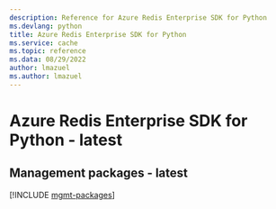 ```yaml
---
description: Reference for Azure Redis Enterprise SDK for Python
ms.devlang: python
title: Azure Redis Enterprise SDK for Python
ms.service: cache
ms.topic: reference
ms.data: 08/29/2022
author: lmazuel
ms.author: lmazuel
---
```

# Azure Redis Enterprise SDK for Python - latest

## Management packages - latest
[!INCLUDE [mgmt-packages](redis-enterprise-mgmt-index.md)]